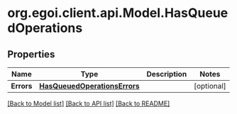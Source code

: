 
# org.egoi.client.api.Model.HasQueuedOperations

## Properties

Name | Type | Description | Notes
------------ | ------------- | ------------- | -------------
**Errors** | [**HasQueuedOperationsErrors**](HasQueuedOperationsErrors.md) |  | [optional] 

[[Back to Model list]](../README.md#documentation-for-models)
[[Back to API list]](../README.md#documentation-for-api-endpoints)
[[Back to README]](../README.md)


